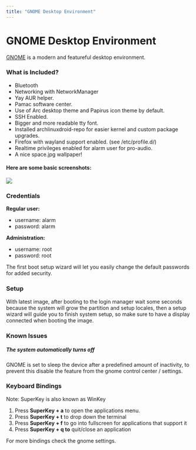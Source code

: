 ```yaml
---
title: "GNOME Desktop Environment"
---
```


# GNOME Desktop Environment

[GNOME] is a modern and featureful desktop environment.

### What is Included?

* Bluetooth
* Networking with NetworkManager
* Yay AUR helper.
* Pamac software center.
* Use of Arc desktop theme and Papirus icon theme by default.
* SSH Enabled.
* Bigger and more readable tty font.
* Installed archlinuxdroid-repo for easier kernel and custom package upgrades.
* Firefox with wayland support enabled. (see /etc/profile.d/)
* Realtime privileges enabled for alarm user for pro-audio.
* A nice space.jpg wallpaper!

#### Here are some basic screenshots:

<img class="img-fluid" src="{{ 'assets/img/gnome-ss01.jpg' | relative_url }}"/>

### Credentials

**Regular user:**
* username: alarm
* password: alarm

**Administration:**
* username: root
* password: root

The first boot setup wizard will let you easily change the default passwords
for added security.

### Setup

With latest image, after booting to the login manager wait some seconds because
the system will grow the partition and setup locales, then a setup wizard will
guide you to finish system setup, so make sure to have a display connected
when booting the image.

### Known Issues

##### The system automatically turns off

GNOME is set to sleep the device after a predefined amount of inactivity, to
prevent this disable the feature from the gnome control center / settings.

### Keyboard Bindings

Note: SuperKey is also known as WinKey

1. Press **SuperKey + a** to open the applications menu.
2. Press **SuperKey + t** to drop down the terminal
3. Press **SuperKey + f** to go into fullscreen for applications that support it
4. Press **SuperKey + q to** quit/close an application

For more bindings check the gnome settings.

[GNOME]: https://gnome.org
